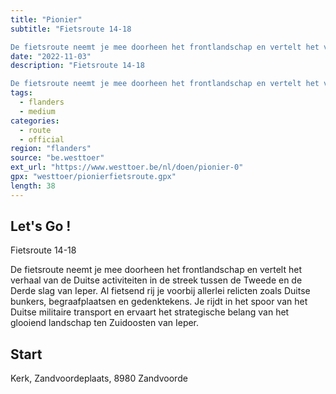 ```yaml
---
title: "Pionier"
subtitle: "Fietsroute 14-18

De fietsroute neemt je mee doorheen het frontlandschap en vertelt het verhaal van de Duitse activiteiten in de streek tussen de Tweede en de Derde slag van Ieper"
date: "2022-11-03"
description: "Fietsroute 14-18

De fietsroute neemt je mee doorheen het frontlandschap en vertelt het verhaal van de Duitse activiteiten in de streek tussen de Tweede en de Derde slag van Ieper" 
tags:
  - flanders
  - medium
categories: 
  - route
  - official
region: "flanders"
source: "be.westtoer"
ext_url: "https://www.westtoer.be/nl/doen/pionier-0"
gpx: "westtoer/pionierfietsroute.gpx"
length: 38
---
```


## Let's Go !

Fietsroute 14-18

De fietsroute neemt je mee doorheen het frontlandschap en vertelt het verhaal van de Duitse activiteiten in de streek tussen de Tweede en de Derde slag van Ieper. Al fietsend rij je voorbij allerlei relicten zoals Duitse bunkers, begraafplaatsen en gedenktekens. Je rijdt in het spoor van het Duitse militaire transport en ervaart het strategische belang van het glooiend landschap ten Zuidoosten van Ieper.

## Start 

Kerk, Zandvoordeplaats, 8980 Zandvoorde 


